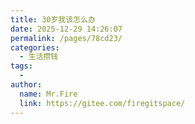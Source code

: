 ```yaml
---
title: 30岁我该怎么办
date: 2025-12-29 14:26:07
permalink: /pages/78cd23/
categories:
  - 生活攒钱
tags:
  - 
author: 
  name: Mr.Fire
  link: https://gitee.com/firegitspace/
---
```

